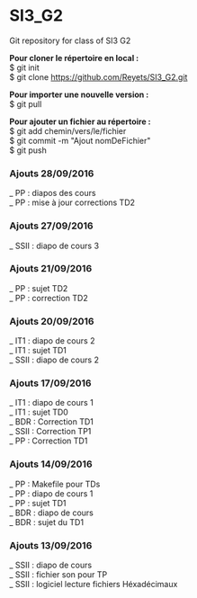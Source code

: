 # SI3_G2
Git repository for class of SI3 G2

**Pour cloner le répertoire en local :**  
$ git init  
$ git clone https://github.com/Reyets/SI3_G2.git  
  
**Pour importer une nouvelle version :**  
$ git pull  
  
**Pour ajouter un fichier au répertoire :**  
$ git add chemin/vers/le/fichier  
$ git commit -m "Ajout nomDeFichier"  
$ git push  

<!-- -->
### Ajouts 28/09/2016
_ PP : diapos des cours  
_ PP : mise à jour corrections TD2  

### Ajouts 27/09/2016  
_ SSII : diapo de cours 3  

### Ajouts 21/09/2016  
_ PP : sujet TD2  
_ PP : correction TD2  

### Ajouts 20/09/2016  
_ IT1 : diapo de cours 2  
_ IT1 : sujet TD1  
_ SSII : diapo de cours 2  

### Ajouts 17/09/2016  
_ IT1 : diapo de cours 1  
_ IT1 : sujet TD0  
_ BDR : Correction TD1  
_ SSII : Correction TP1  
_ PP : Correction TD1  

### Ajouts 14/09/2016  
_ PP : Makefile pour TDs  
_ PP : diapo de cours 1  
_ PP : sujet TD1  
_ BDR : diapo de cours  
_ BDR : sujet du TD1  

### Ajouts 13/09/2016  
_ SSII : diapo de cours  
_ SSII : fichier son pour TP  
_ SSII : logiciel lecture fichiers Héxadécimaux  
